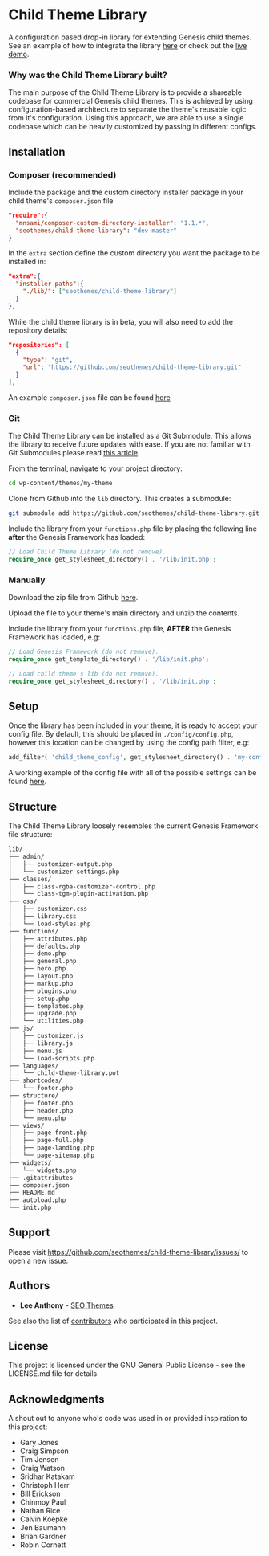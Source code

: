# Child Theme Library

A configuration based drop-in library for extending Genesis child themes. See an example of how to integrate the library [here](https://github.com/seothemes/genesis-starter) or check out the [live demo](https://demo.seothemes.com/genesis-starter). 

### Why was the Child Theme Library built?

The main purpose of the Child Theme Library is to provide a shareable codebase for commercial Genesis child themes. This is achieved by using configuration-based architecture to separate the theme's reusable logic from it's configuration. Using this approach, we are able to use a single codebase which can be heavily customized by passing in different configs.

## Installation

### Composer (recommended)

Include the package and the custom directory installer package in your child theme's `composer.json` file

```json
"require":{
  "mnsami/composer-custom-directory-installer": "1.1.*",
  "seothemes/child-theme-library": "dev-master"
}
```

In the `extra` section define the custom directory you want the package to be installed in:

```json
"extra":{
  "installer-paths":{
    "./lib/": ["seothemes/child-theme-library"]
  }
},
```

While the child theme library is in beta, you will also need to add the repository details:

```json
"repositories": [
  {
    "type": "git",
    "url": "https://github.com/seothemes/child-theme-library.git"
  }
],
```

An example `composer.json` file can be found [here](https://github.com/seothemes/genesis-starter/composer.json)

### Git

The Child Theme Library can be installed as a Git Submodule. This allows the library to receive future updates with ease. If you are not familiar with Git Submodules please read [this article](https://gist.github.com/gitaarik/8735255).

From the terminal, navigate to your project directory:

```sh
cd wp-content/themes/my-theme
```

Clone from Github into the `lib` directory. This creates a submodule:

```sh
git submodule add https://github.com/seothemes/child-theme-library.git lib
```

Include the library from your `functions.php` file by placing the following line **after** the Genesis Framework has loaded:

```php
// Load Child Theme Library (do not remove).
require_once get_stylesheet_directory() . '/lib/init.php';
```

### Manually

Download the zip file from Github [here](https://github.com/seothemes/child-theme-library/archive/master.zip).

Upload the file to your theme's main directory and unzip the contents.

Include the library from your `functions.php` file, **AFTER** the Genesis Framework has loaded, e.g:

```php
// Load Genesis Framework (do not remove).
require_once get_template_directory() . '/lib/init.php';

// Load child theme's lib (do not remove).
require_once get_stylesheet_directory() . '/lib/init.php';
```

## Setup

Once the library has been included in your theme, it is ready to accept your config file. By default, this should be placed in `./config/config.php`, however this location can be changed by using the config path filter, e.g:

```php
add_filter( 'child_theme_config', get_stylesheet_directory() . 'my-config.php' );
```

A working example of the config file with all of the possible settings can be found [here](https://github.com/seothemes/genesis-starter/composer.json).

## Structure

The Child Theme Library loosely resembles the current Genesis Framework file structure:

```sh
lib/
├── admin/
│   ├── customizer-output.php
│   └── customizer-settings.php
├── classes/
│   ├── class-rgba-customizer-control.php
│   └── class-tgm-plugin-activation.php
├── css/
│   ├── customizer.css
│   ├── library.css
│   └── load-styles.php
├── functions/
│   ├── attributes.php
│   ├── defaults.php
│   ├── demo.php
│   ├── general.php
│   ├── hero.php
│   ├── layout.php
│   ├── markup.php
│   ├── plugins.php
│   ├── setup.php
│   ├── templates.php
│   ├── upgrade.php
│   └── utilities.php
├── js/
│   ├── customizer.js
│   ├── library.js
│   ├── menu.js
│   └── load-scripts.php
├── languages/
│   └── child-theme-library.pot
├── shortcodes/
│   └── footer.php
├── structure/
│   ├── footer.php
│   ├── header.php
│   └── menu.php
├── views/
│   ├── page-front.php
│   ├── page-full.php
│   ├── page-landing.php
│   └── page-sitemap.php
├── widgets/
│   └── widgets.php
├── .gitattributes
├── composer.json
├── README.md
├── autoload.php
└── init.php
```

## Support

Please visit https://github.com/seothemes/child-theme-library/issues/ to open a new issue.

## Authors

- **Lee Anthony** - [SEO Themes](https://seothemes.com/)

See also the list of [contributors](https://github.com/seothemes/child-theme-library/graphs/contributors) who participated in this project.

## License

This project is licensed under the GNU General Public License - see the LICENSE.md file for details.

## Acknowledgments

A shout out to anyone who's code was used in or provided inspiration to this project:

- Gary Jones
- Craig Simpson
- Tim Jensen
- Craig Watson
- Sridhar Katakam
- Christoph Herr
- Bill Erickson
- Chinmoy Paul
- Nathan Rice
- Calvin Koepke
- Jen Baumann
- Brian Gardner
- Robin Cornett
